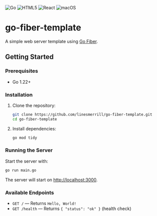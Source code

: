 ![Go](https://img.shields.io/badge/go-%2300ADD8.svg?style=for-the-badge&logo=go&logoColor=white) ![HTML5](https://img.shields.io/badge/html5-%23E34F26.svg?style=for-the-badge&logo=html5&logoColor=white) ![React](https://img.shields.io/badge/react-%2320232a.svg?style=for-the-badge&logo=react&logoColor=%2361DAFB) ![macOS](https://img.shields.io/badge/mac%20os-000000?style=for-the-badge&logo=macos&logoColor=F0F0F0)

# go-fiber-template

A simple web server template using [Go Fiber](https://gofiber.io/).

## Getting Started

### Prerequisites
- Go 1.22+

### Installation

1. Clone the repository:
   ```sh
   git clone https://github.com/linesmerrill/go-fiber-template.git
   cd go-fiber-template
   ```
2. Install dependencies:
   ```sh
   go mod tidy
   ```

### Running the Server

Start the server with:
```sh
go run main.go
```

The server will start on [http://localhost:3000](http://localhost:3000).

### Available Endpoints

- `GET /` — Returns `Hello, World!`
- `GET /health` — Returns `{ "status": "ok" }` (health check)